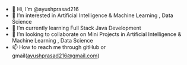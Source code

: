 - 👋 Hi, I’m @ayushprasad216
- 👀 I’m interested in Artificial Intelligence & Machine Learning , Data Science 
- 🌱 I’m currently learning Full Stack Java Development 
- 💞️ I’m looking to collaborate on Mini Projects in Artificial Intelligence & Machine Learning , Data Science 
- 📫 How to reach me through gitHub or gmail(ayushprasad216@gmail.com)

<!---
ayushprasad216/ayushprasad216 is a ✨ special ✨ repository because its `README.md` (this file) appears on your GitHub profile.
You can click the Preview link to take a look at your changes.
--->
